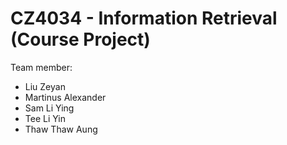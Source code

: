 # CZ4034 - Information Retrieval (Course Project)

Team member:
* Liu Zeyan
* Martinus Alexander
* Sam Li Ying
* Tee Li Yin
* Thaw Thaw Aung

